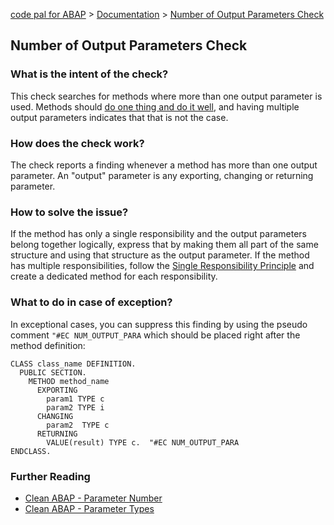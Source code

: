[code pal for ABAP](../../README.md) > [Documentation](../check_documentation.md) > [Number of Output Parameters Check](number-output-parameter.md)

## Number of Output Parameters Check

### What is the intent of the check?

This check searches for methods where more than one output parameter is used. Methods should [do one thing and do it well](https://github.com/SAP/styleguides/blob/main/clean-abap/CleanABAP.md#do-one-thing-do-it-well-do-it-only), and having multiple output parameters indicates that that is not the case.

### How does the check work?

The check reports a finding whenever a method has more than one output parameter. An "output" parameter is any exporting, changing or returning parameter.

### How to solve the issue?

If the method has only a single responsibility and the output parameters belong together logically, express that by making them all part of the same structure and using that structure as the output parameter. If the method has multiple responsibilities, follow the [Single Responsibility Principle](https://en.wikipedia.org/wiki/Single_responsibility_principle) and create a dedicated method for each responsibility.

### What to do in case of exception?

In exceptional cases, you can suppress this finding by using the pseudo comment `"#EC NUM_OUTPUT_PARA` which should be placed right after the method definition:

```abap
CLASS class_name DEFINITION.
  PUBLIC SECTION.
    METHOD method_name
      EXPORTING
        param1 TYPE c
        param2 TYPE i
      CHANGING
        param2  TYPE c
      RETURNING
        VALUE(result) TYPE c.  "#EC NUM_OUTPUT_PARA
ENDCLASS.
```

### Further Reading

 - [Clean ABAP - Parameter Number](https://github.com/SAP/styleguides/blob/main/clean-abap/CleanABAP.md#parameter-number)
 - [Clean ABAP - Parameter Types](https://github.com/SAP/styleguides/blob/main/clean-abap/CleanABAP.md#parameter-types)